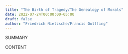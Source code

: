 ```yaml
---
title: "The Birth of Tragedy/The Genealogy of Morals"
date: 2022-07-24T00:00:00-05:00
draft: false
author: "Friedrich Nietzsche/Francis Golffing"
---
```


SUMMARY

<!--more-->

CONTENT